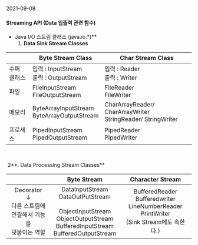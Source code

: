 2021-09-08



#### Streaming API (Data 입출력 관련 함수)



* Java I/O 스트림 클래스 (java.io.*)**
  1. **Data Sink Stream Classes**

|                 | Byte Stream Class                               | Char Stream Class                                            |
| --------------- | ----------------------------------------------- | ------------------------------------------------------------ |
| 수퍼<br/>클래스 | 입력 : InputStream <br/>출력 : OutputStream     | 입력 : Reader <br/>출력 : Writer                             |
| 파일            | FileInputStream <br/>FileOutputStream           | FileReader<br/>FileWriter                                    |
| 메모리          | ByteArrayInputStream <br/>ByteArrayOutputStream | CharArrayReader/ CharArrayWriter  <br/> StringReader/ StringWriter<br/> |
| 프로세스        | PipedInputStream <br/>PipedOutputStream         | PipedReader <br/>PipedWriter                                 |

​		

​			2**. Data Processing Stream Classes**

|                                                              |                         Byte Stream                          |                       Character Stream                       |
| :----------------------------------------------------------: | :----------------------------------------------------------: | :----------------------------------------------------------: |
| Decorator<br/> ↓<br/> 다른 스트림에 <br/>연결해서 기능을 <br/>덧붙이는 역할 | DataInputStream<br/>DataOutPutStream<br/><br/>ObjectInputStream<br/>ObjectOutputStream<br> BufferedInputStream<br>BufferedOutputStream | BufferedReader<br/> Bufferedwriter<br/> LineNumberReader<br/> PrintWriter<br/> (Sink Stream에도 속한다.) |

